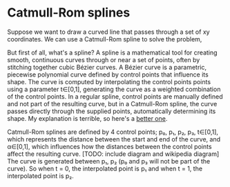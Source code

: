 # Catmull-Rom splines

Suppose we want to draw a curved line that passes through a set
of xy coordinates. We can use a Catmull-Rom spline to solve the problem,

But first of all, what's a spline? A spline is a mathematical tool for
creating smooth, continuous curves through or near a set of points,
often by stitching together cubic Bézier curves. A Bézier curve is
a parametric, piecewise polynomial curve defined by control points
that influence its shape. The curve is computed by interpolating
the control points points using a parameter t∈[0,1],
generating the curve as a weighted combination of the control points.
In a regular spline, control points are manually defined and not
part of the resulting curve, but in a Catmull-Rom spline, the
curve passes directly through the supplied points, automatically
determining its shape. My explanation is terrible, so here's a [better
one](https://www.youtube.com/watch?v=jvPPXbo87ds).

Catmull-Rom splines are defined by 4 control points; p₀, p₁, p₂, p₃,
t∈[0,1], which represents the distance between the start and end
of the curve, and α∈[0,1], which influences how the distances between
the control points affect the resulting curve. [TODO: include diagram and wikipedia diagram]
The curve is generated between p₁, p₂ (p₀ and p₃ will not be part of the curve).
So when t = 0, the interpolated point is p₁ and when t = 1, the interpolated point
is p₂. 
